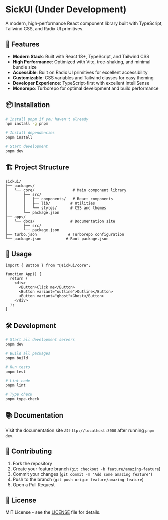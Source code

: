 # SickUI (Under Development)

A modern, high-performance React component library built with TypeScript, Tailwind CSS, and Radix UI primitives.

## 🚀 Features

- **Modern Stack**: Built with React 18+, TypeScript, and Tailwind CSS
- **High Performance**: Optimized with Vite, tree-shaking, and minimal bundle size
- **Accessible**: Built on Radix UI primitives for excellent accessibility
- **Customizable**: CSS variables and Tailwind classes for easy theming
- **Developer Experience**: TypeScript-first with excellent IntelliSense
- **Monorepo**: Turborepo for optimal development and build performance

## 📦 Installation

```bash
# Install pnpm if you haven't already
npm install -g pnpm

# Install dependencies
pnpm install

# Start development
pnpm dev
```

## 🏗️ Project Structure

```
sickui/
├── packages/
│   └── core/                 # Main component library
│       ├── src/
│       │   ├── components/   # React components
│       │   ├── lib/         # Utilities
│       │   └── styles/      # CSS and themes
│       └── package.json
├── apps/
│   └── docs/                # Documentation site
│       ├── src/
│       └── package.json
├── turbo.json              # Turborepo configuration
└── package.json           # Root package.json
```

## 🎨 Usage

```tsx
import { Button } from "@sickui/core";

function App() {
  return (
    <div>
      <Button>Click me</Button>
      <Button variant="outline">Outline</Button>
      <Button variant="ghost">Ghost</Button>
    </div>
  );
}
```

## 🛠️ Development

```bash
# Start all development servers
pnpm dev

# Build all packages
pnpm build

# Run tests
pnpm test

# Lint code
pnpm lint

# Type check
pnpm type-check
```

## 📚 Documentation

Visit the documentation site at `http://localhost:3000` after running `pnpm dev`.

## 🤝 Contributing

1. Fork the repository
2. Create your feature branch (`git checkout -b feature/amazing-feature`)
3. Commit your changes (`git commit -m 'Add some amazing feature'`)
4. Push to the branch (`git push origin feature/amazing-feature`)
5. Open a Pull Request

## 📄 License

MIT License - see the [LICENSE](LICENSE) file for details.
